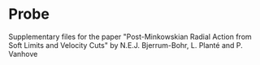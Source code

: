 # Probe

Supplementary files for the paper "Post-Minkowskian Radial Action from Soft Limits and Velocity Cuts" by N.E.J. Bjerrum-Bohr,
    L. Planté and P. Vanhove
